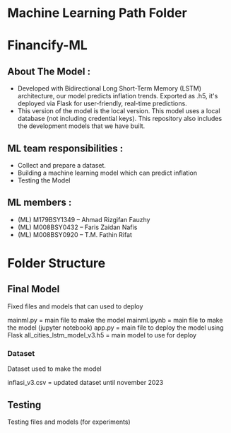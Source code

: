 # Machine Learning Path Folder

# Financify-ML

## About The Model :
  - Developed with Bidirectional Long Short-Term Memory (LSTM) architecture, our model predicts inflation trends. Exported as .h5, it's deployed via Flask for user-friendly, real-time predictions.
  - This version of the model is the local version. This model uses a local database (not including credential keys). This repository also includes the development models that we have built.

## ML team responsibilities : 
 - Collect and prepare a dataset.
 - Building a machine learning model which can predict inflation
 - Testing the Model

## ML members :
  - (ML) M179BSY1349 – Ahmad Rizgifan Fauzhy
  - (ML) M008BSY0432 – Faris Zaidan Nafis
  - (ML) M008BSY0920 – T.M. Fathin Rifat


# Folder Structure
## Final Model
Fixed files and models that can used to deploy

mainml.py = main file to make the model
mainml.ipynb = main file to make the model (jupyter notebook)
app.py = main file to deploy the model using Flask
all_cities_lstm_model_v3.h5 = main model to use for deploy

### Dataset
Dataset used to make the model

inflasi_v3.csv = updated dataset until november 2023

## Testing
Testing files and models (for experiments)